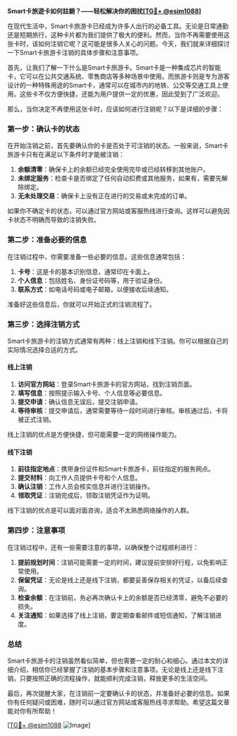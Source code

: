 **Smart卡旅遊卡如何註銷？——轻松解决你的困扰[[TG💪+ @esim1088](https://t.me/s/esim1088)]**

在现代生活中，Smart卡旅游卡已经成为许多人出行的必备工具。无论是日常通勤还是短期旅行，这种卡片都为我们提供了极大的便利。然而，当你不再需要使用这张卡时，该如何注销它呢？这可能是很多人关心的问题。今天，我们就来详细探讨一下Smart卡旅游卡注销的具体步骤和注意事项。

首先，让我们了解一下什么是Smart卡旅游卡。Smart卡是一种集成芯片的智能卡，它可以在公共交通系统、零售商店等多种场景中使用。而旅游卡则是专为游客设计的一种特殊用途的Smart卡，通常可以在城市内的地铁、公交等交通工具上使用。这些卡不仅方便快捷，还能为用户提供一定的优惠，因此受到了广泛欢迎。

那么，当你决定不再使用这张卡时，应该如何进行注销呢？以下是详细的步骤：

### 第一步：确认卡的状态

在开始注销之前，首先要确认你的卡是否处于可注销的状态。一般来说，Smart卡旅游卡只有在满足以下条件时才能被注销：

1. **余额清零**：确保卡上的余额已经完全使用完毕或已经转移到其他账户。
2. **未绑定服务**：检查卡是否绑定了任何自动扣费或其他服务，如果有，需要先解除绑定。
3. **无未处理交易**：确保卡上没有正在进行的交易或未完成的订单。

如果你不确定卡的状态，可以通过官方网站或客服热线进行查询。这样可以避免因卡状态不明确而导致的注销失败。

### 第二步：准备必要的信息

在注销过程中，你需要准备一些必要的信息。这些信息通常包括：

1. **卡号**：这是卡的基本识别信息，通常印在卡面上。
2. **个人信息**：包括姓名、身份证号码等，用于验证身份。
3. **联系方式**：如电话号码或电子邮箱，以便接收后续通知。

准备好这些信息后，你就可以开始正式的注销流程了。

### 第三步：选择注销方式

Smart卡旅游卡的注销方式通常有两种：线上注销和线下注销。你可以根据自己的实际情况选择合适的方式。

#### 线上注销

1. **访问官方网站**：登录Smart卡旅游卡的官方网站，找到注销页面。
2. **填写信息**：按照提示输入卡号、个人信息等必要信息。
3. **提交申请**：确认信息无误后，提交注销申请。
4. **等待审核**：提交申请后，通常需要等待一段时间进行审核。审核通过后，卡将被正式注销。

线上注销的优点是方便快捷，但可能需要一定的网络操作能力。

#### 线下注销

1. **前往指定地点**：携带身份证件和Smart卡旅游卡，前往指定的服务网点。
2. **提交材料**：向工作人员提供卡号和个人信息。
3. **确认注销**：工作人员会核实信息并进行注销操作。
4. **领取凭证**：注销完成后，领取注销凭证作为证明。

线下注销的优点是可以面对面咨询，适合不太熟悉网络操作的人群。

### 第四步：注意事项

在注销过程中，还有一些需要注意的事项，以确保整个过程顺利进行：

1. **提前规划时间**：注销可能需要一定的时间，建议提前安排好行程，以免影响正常使用。
2. **保留凭证**：无论是线上还是线下注销，都要妥善保存相关的凭证，以备后续查询。
3. **检查余额**：在注销前，务必再次确认卡上的余额是否已经清零，避免不必要的损失。
4. **关注通知**：如果选择了线上注销，要定期查看邮件或短信通知，了解注销进度。

### 总结

Smart卡旅游卡的注销虽然看似简单，但也需要一定的耐心和细心。通过本文的详细介绍，相信你已经掌握了注销的基本步骤和注意事项。无论是线上还是线下注销，只要按照正确的流程操作，就能顺利完成注销，释放更多的生活空间。

最后，再次提醒大家，在注销前一定要确认卡的状态，并准备好必要的信息。如果你有任何疑问或困难，随时可以通过官方网站或客服热线寻求帮助。希望这篇文章能对你有所帮助！

[[TG💪+ @esim1088](https://t.me/s/esim1088) ![Image](https://i.postimg.cc/4NQfJmqS/Snipaste-2025-05-13-00-14-12.png)]
